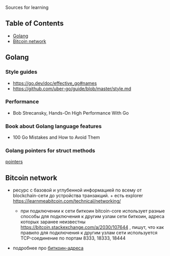 Sources for learning

## Table of Contents
* [Golang](#golang)
* [Bitcoin network](#bitcoin-network)

## Golang

### Style guides

- https://go.dev/doc/effective_go#names 
- https://github.com/uber-go/guide/blob/master/style.md 

### Performance

- Bob Strecansky, Hands-On High Performance With Go

### Book about Golang language features

- 100 Go Mistakes and How to Avoid Them

### Golang pointers for struct methods
[pointers](pointers/pointers.md)

## Bitcoin network

- ресурс с базовой и углубенной информацией по всему от blockchain-сети до устройства транзакций. + есть explorer
  https://learnmeabitcoin.com/technical/networking/
     - при подключении к сети биткоин bitcoin-core использует разные способы для подключения к другим узлам сети биткоин, адреса которых заранее неизвестны  https://bitcoin.stackexchange.com/a/2030/107644 , пишут, что как правило для подключения к другим узлам сети используется TCP-соединение по портам 8333, 18333, 18444

- подробнее про [биткоин-адреса](bitcoin_knowledge_base/pubSigScripts_and_addresses.md)
  


